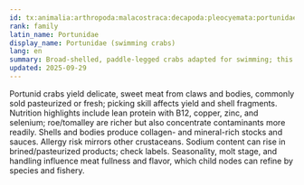 ```yaml
---
id: tx:animalia:arthropoda:malacostraca:decapoda:pleocyemata:portunidae
rank: family
latin_name: Portunidae
display_name: Portunidae (swimming crabs)
lang: en
summary: Broad-shelled, paddle-legged crabs adapted for swimming; this node includes blue crab and related species valued for sweet picked meat and shell-based broths.
updated: 2025-09-29
---
```


Portunid crabs yield delicate, sweet meat from claws and bodies, commonly sold pasteurized or fresh; picking skill affects yield and shell fragments. Nutrition highlights include lean protein with B12, copper, zinc, and selenium; roe/tomalley are richer but also concentrate contaminants more readily. Shells and bodies produce collagen- and mineral-rich stocks and sauces. Allergy risk mirrors other crustaceans. Sodium content can rise in brined/pasteurized products; check labels. Seasonality, molt stage, and handling influence meat fullness and flavor, which child nodes can refine by species and fishery.
